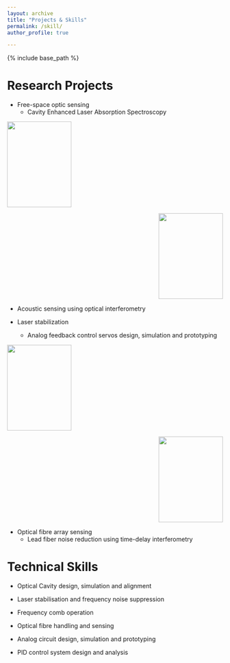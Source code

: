 ```yaml
---
layout: archive
title: "Projects & Skills"
permalink: /skill/
author_profile: true

---
```


{% include base_path %}

Research Projects
======
* Free-space optic sensing
   * Cavity Enhanced Laser Absorption Spectroscopy
   
<p align="left">
  <img width="150" height="200" src="http://yajieguan.github.io/images/cavity.JPG" img width="150" height="200" src="http://yajieguan.github.io/images/Servo1.jpg">
</p>

<p align="right">
  <img width="150" height="200" src="http://yajieguan.github.io/images/Servo1.jpg">
</p>


   * Acoustic sensing using optical interferometry
   
* Laser stabilization
   * Analog feedback control servos design, simulation and prototyping
   
<p align="left">
  <img width="150" height="200" src="http://yajieguan.github.io/images/cavity.JPG">
</p>

<p align="right">
  <img width="150" height="200" src="http://yajieguan.github.io/images/Servo1.jpg">
</p>

* Optical fibre array sensing
   * Lead fiber noise reduction using time-delay interferometry
  


  
Technical Skills
======
* Optical Cavity design, simulation and alignment

* Laser stabilisation and frequency noise suppression

* Frequency comb operation

* Optical fibre handling and sensing

* Analog circuit design, simulation and prototyping

* PID control system design and analysis  


